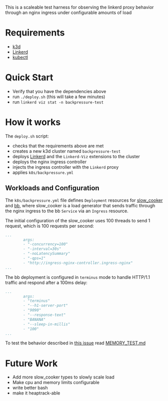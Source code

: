 This is a scaleable test harness for observing the linkerd proxy behavior
through an nginx ingress under configurable amounts of load

# Requirements
- [k3d](https://k3d.io)
- [Linkerd](https://linkerd.io)
- [kubectl](https://kubernetes.io/docs/tasks/tools/#kubectl)

# Quick Start
- Verify that you have the dependencies above
- run `./deploy.sh` (this will take a few minutes)
- run `linkerd viz stat -n backpressure-test`

# How it works
The `deploy.sh` script:
- checks that the requirements above are met
- creates a new k3d cluster named `backpressure-test`
- deploys [Linkerd](Ihttps://linkerd.io) and the `Linkerd-Viz` extensions to the
 cluster
- deploys the nginx ingress controller
- injects the ingress controller with the `Linkerd` proxy
- applies `k8s/backpressure.yml` 

## Workloads and Configuration
The `k8s/backpressure.yml` file defines `Deployment` resources for [slow_cooker](https://github.com/buoyantio/slow_cooker) and [bb](https://github.com/buoyantio/bb),
where slow_cooker is a load generator that sends traffic through
the nginx ingress to the bb `Service` via an `Ingress` resource.

The initial configuration of the slow_cooker uses 100 threads to send 1 request,
which is 100 requests per second:

```yaml
...
        args:
        - "-concurrency=100"
        - "-interval=30s"
        - "-noLatencySummary"
        - "-qps=1"
        - "http://ingress-nginx-controller.ingress-nginx"
...    
```

The bb deployment is configured in `terminus` mode to handle HTTP/1.1 traffic
and respond after a 100ms delay:

```yaml
...
        args: 
        - "terminus"
        - "--h1-server-port"
        - "9090"
        - "--response-text"
        - "BANANA"
        - "--sleep-in-millis"
        - "100"
...
```

To test the behavior described in [this issue](https://github.com/linkerd/linkerd2/issues/6441)
read [MEMORY_TEST.md](MEMORY_TEST)

# Future Work
- Add more slow_cooker types to slowly scale load
- Make cpu and memory limits configurable
- write better bash
- make it heaptrack-able